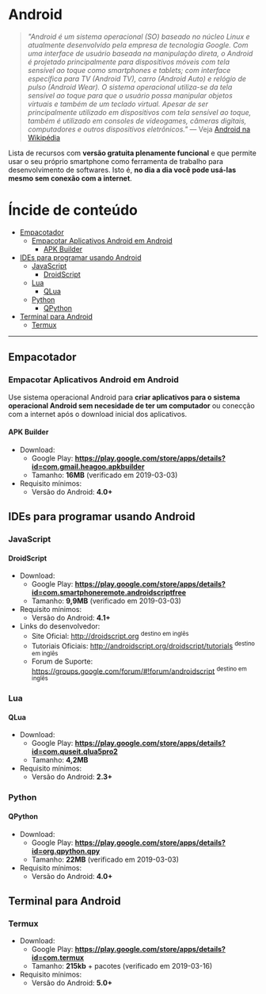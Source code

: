 # Android
> _"Android é um sistema operacional (SO) baseado no núcleo Linux e atualmente
desenvolvido pela empresa de tecnologia Google. Com uma interface de usuário
baseada na manipulação direta, o Android é projetado principalmente para
dispositivos móveis com tela sensível ao toque como smartphones e tablets;
com interface específica para TV (Android TV), carro (Android Auto) e relógio
de pulso (Android Wear). O sistema operacional utiliza-se da tela sensível ao
toque para que o usuário possa manipular objetos virtuais e também de um teclado
virtual. Apesar de ser principalmente utilizado em dispositivos com tela
sensível ao toque, também é utilizado em consoles de videogames, câmeras
digitais, computadores e outros dispositivos eletrônicos."_
— Veja [Android na Wikipédia](https://pt.wikipedia.org/wiki/Android)

Lista de recursos com **versão gratuita plenamente funcional** e que permite
usar o seu próprio smartphone como ferramenta de trabalho para desenvolvimento
de softwares. Isto é, **no dia a dia você pode usá-las mesmo sem conexão com a
internet**.

# Íncide de conteúdo

<!-- TOC depthFrom:2 depthTo:5 -->

- [Empacotador](#empacotador)
    - [Empacotar Aplicativos Android em Android](#empacotar-aplicativos-android-em-android)
        - [APK Builder](#apk-builder)
- [IDEs para programar usando Android](#ides-para-programar-usando-android)
    - [JavaScript](#javascript)
        - [DroidScript](#droidscript)
    - [Lua](#lua)
        - [QLua](#qlua)
    - [Python](#python)
        - [QPython](#qpython)
- [Terminal para Android](#terminal-para-android)
    - [Termux](#termux)

<!-- /TOC -->

---

## Empacotador

### Empacotar Aplicativos Android em Android
Use sistema operacional Android para **criar aplicativos para o sistema
operacional Android sem necesidade de ter um computador** ou conecção com a
internet após o download inicial dos aplicativos.

#### APK Builder
- Download:
  - Google Play: **<https://play.google.com/store/apps/details?id=com.gmail.heagoo.apkbuilder>**
  - Tamanho: **16MB** (verificado em 2019-03-03)
- Requisito mínimos:
  - Versão do Android: **4.0+**

## IDEs para programar usando Android

### JavaScript

#### DroidScript
- Download:
  - Google Play: **<https://play.google.com/store/apps/details?id=com.smartphoneremote.androidscriptfree>**
  - Tamanho: **9,9MB** (verificado em 2019-03-03)
- Requisito mínimos:
  - Versão do Android: **4.1+**
- Links do desenvolvedor:
  - Site Oficial: <http://droidscript.org> <sup>destino em inglês</sup>
  - Tutoriais Oficiais: <http://androidscript.org/droidscript/tutorials> <sup>destino em inglês</sup>
  - Forum de Suporte: <https://groups.google.com/forum/#!forum/androidscript> <sup>destino em inglês</sup>

### Lua

#### QLua
- Download:
  - Google Play: **<https://play.google.com/store/apps/details?id=com.quseit.qlua5pro2>**
  - Tamanho: **4,2MB**
- Requisito mínimos:
  - Versão do Android: **2.3+**

### Python

#### QPython
- Download:
  - Google Play: **<https://play.google.com/store/apps/details?id=org.qpython.qpy>**
  - Tamanho: **22MB** (verificado em 2019-03-03)
- Requisito mínimos:
  - Versão do Android: **4.0+**

## Terminal para Android

### Termux
- Download:
  - Google Play: **<https://play.google.com/store/apps/details?id=com.termux>**
  - Tamanho: **215kb** + pacotes (verificado em 2019-03-16)
- Requisito mínimos:
  - Versão do Android: **5.0+**
